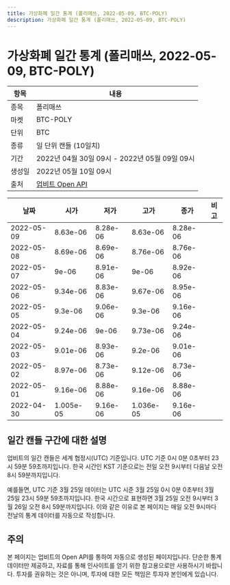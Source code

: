 ```yaml
---
title: 가상화폐 일간 통계 (폴리매쓰, 2022-05-09, BTC-POLY)
description: 가상화폐 일간 통계 (폴리매쓰, 2022-05-09, BTC-POLY)
---
```



가상화폐 일간 통계 (폴리매쓰, 2022-05-09, BTC-POLY)
===

|항목|내용|
|--|--|
|종목|폴리매쓰|
|마켓|BTC-POLY|
|단위|BTC|
|종류|일 단위 캔들 (10일치)|
|기간|2022년 04월 30일 09시 - 2022년 05월 09일 09시|
|생성일|2022년 05월 10일 09시|
|출처|[업비트 Open API](https://docs.upbit.com)|


|날짜|시가|저가|고가|종가|비고|
|--|--|--|--|--|--|
|2022-05-09|8.63e-06|8.28e-06|8.63e-06|8.28e-06|    |
|2022-05-08|8.69e-06|8.69e-06|8.76e-06|8.76e-06|    |
|2022-05-07|9e-06|8.91e-06|9e-06|8.92e-06|    |
|2022-05-06|9.34e-06|8.83e-06|9.67e-06|8.95e-06|    |
|2022-05-05|9.3e-06|9.06e-06|9.3e-06|9.16e-06|    |
|2022-05-04|9.24e-06|9e-06|9.73e-06|9.24e-06|    |
|2022-05-03|9.01e-06|8.93e-06|9.2e-06|9.01e-06|    |
|2022-05-02|8.97e-06|8.73e-06|9.12e-06|8.73e-06|    |
|2022-05-01|9.16e-06|8.88e-06|9.16e-06|8.88e-06|    |
|2022-04-30|1.005e-05|9.16e-06|1.036e-05|9.16e-06|    |


일간 캔들 구간에 대한 설명
---


업비트의 일간 캔들은 세계 협정시(UTC) 기준입니다. 
UTC 기준 0시 0분 0초부터 23시 59분 59초까지입니다. 
한국 시간인 KST 기준으로는 전일 오전 9시부터 다음날 오전 8시 59분까지입니다. 


예를들면, UTC 기준 3월 25일 데이터는 UTC 시준 3월 25일 0시 0분 0초부터 3월 25일 23시 59분 59초까지입니다. 
한국 시간으로 표현하면 3월 25일 오전 9시부터 3월 26일 오전 8시 59분까지입니다. 
이와 같은 이유로 본 페이지는 매일 오전 9시마다 전날의 통계 데이터를 자동으로 작성합니다. 


주의
---


본 페이지는 업비트의 Open API를 통하여 자동으로 생성된 페이지입니다. 
단순한 통계 데이터만 제공하고, 자료를 통해 인사이트를 얻기 위한 참고용으로만 사용하시기 바랍니다. 
투자를 권유하는 것은 아니며, 투자에 대한 모든 책임은 투자자 본인에게 있습니다. 
